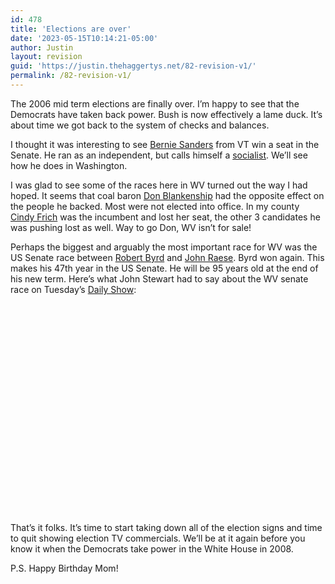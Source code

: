 ```yaml
---
id: 478
title: 'Elections are over'
date: '2023-05-15T10:14:21-05:00'
author: Justin
layout: revision
guid: 'https://justin.thehaggertys.net/82-revision-v1/'
permalink: /82-revision-v1/
---
```


The 2006 mid term elections are finally over. I’m happy to see that the Democrats have taken back power. Bush is now effectively a lame duck. It’s about time we got back to the system of checks and balances.

I thought it was interesting to see [Bernie Sanders](http://www.bernie.org/) from VT win a seat in the Senate. He ran as an independent, but calls himself a [socialist](http://en.wikipedia.org/wiki/Socialist). We’ll see how he does in Washington.

I was glad to see some of the races here in WV turned out the way I had hoped. It seems that coal baron [Don Blankenship](http://wvdemocrats.com/who_is_don/quotes.html) had the opposite effect on the people he backed. Most were not elected into office. In my county [Cindy Frich](http://www.cindyfrich.net/) was the incumbent and lost her seat, the other 3 candidates he was pushing lost as well. Way to go Don, WV isn’t for sale!

Perhaps the biggest and arguably the most important race for WV was the US Senate race between [Robert Byrd](http://en.wikipedia.org/wiki/Robert_Byrd) and [John Raese](http://en.wikipedia.org/wiki/John_Raese). Byrd won again. This makes his 47th year in the US Senate. He will be 95 years old at the end of his new term. Here’s what John Stewart had to say about the WV senate race on Tuesday’s [Daily Show](http://www.comedycentral.com/shows/the_daily_show/videos/indecision2006/index.jhtml):  
<object height="350" width="425"><param name="movie" value="https://www.youtube.com/v/kkuEWviXpHM"></param><param name="wmode" value="transparent"></param><embed height="350" src="https://www.youtube.com/v/kkuEWviXpHM" type="application/x-shockwave-flash" width="425" wmode="transparent"></embed></object>

That’s it folks. It’s time to start taking down all of the election signs and time to quit showing election TV commercials. We’ll be at it again before you know it when the Democrats take power in the White House in 2008.

P.S. Happy Birthday Mom!